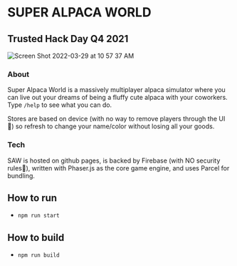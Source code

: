 # SUPER ALPACA WORLD

## Trusted Hack Day Q4 2021

![Screen Shot 2022-03-29 at 10 57 37 AM](https://user-images.githubusercontent.com/5759818/160675260-9540f618-6443-43b8-80f1-85394801197d.png)


### About

Super Alpaca World is a massively multiplayer alpaca simulator where you can live out your dreams of being a fluffy cute alpaca with your coworkers. Type `/help` to see what you can do.

Stores are based on device (with no way to remove players through the UI 🤗) so refresh to change your name/color without losing all your goods.


### Tech

SAW is hosted on github pages, is backed by Firebase (with NO security rules🤫), written with Phaser.js as the core game engine, and uses Parcel for bundling.

## How to run
- `npm run start`

## How to build
- `npm run build`
